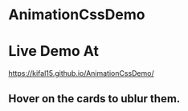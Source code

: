 # AnimationCssDemo
# Live Demo At
https://kifal15.github.io/AnimationCssDemo/
## Hover on the cards to ublur them. 
